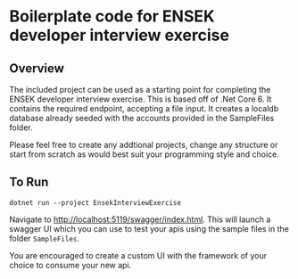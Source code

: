 # Boilerplate code for ENSEK developer interview exercise

## Overview

The included project can be used as a starting point for completing the ENSEK developer interview exercise. This is based off of .Net Core 6.
It contains the required endpoint, accepting a file input. It creates a localdb database already seeded with the accounts provided in the SampleFiles folder. 

Please feel free to create any addtional projects, change any structure or start from scratch as would best suit your programming style and choice. 

## To Run 

`dotnet run --project EnsekInterviewExercise`

Navigate to [http://localhost:5119/swagger/index.html](http://localhost:5119/swagger/index.html). This will launch a swagger UI which you can use to test your apis using the sample files in the folder `SampleFiles`. 

You are encouraged to create a custom UI with the framework of your choice to consume your new api. 

##


